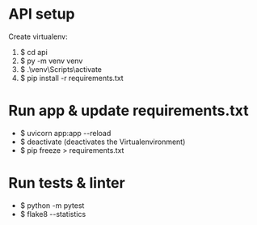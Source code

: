 # API setup
Create virtualenv:
1.  $ cd api
2.  $ py -m venv venv 
3.  $ .\venv\Scripts\activate 
4.  $ pip install -r requirements.txt


# Run app & update requirements.txt
*   $ uvicorn app:app --reload
*   $ deactivate (deactivates the Virtualenvironment)
*   $ pip freeze > requirements.txt

# Run tests & linter
*   $ python -m pytest
*   $ flake8 --statistics
